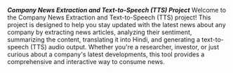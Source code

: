 *****Company News Extraction and Text-to-Speech (TTS) Project*****
Welcome to the Company News Extraction and Text-to-Speech (TTS) project! This project is designed to help you stay updated with the latest news about any company by extracting news articles, analyzing their sentiment, summarizing the content, translating it into Hindi, and generating a text-to-speech (TTS) audio output. Whether you're a researcher, investor, or just curious about a company's latest developments, this tool provides a comprehensive and interactive way to consume news.
